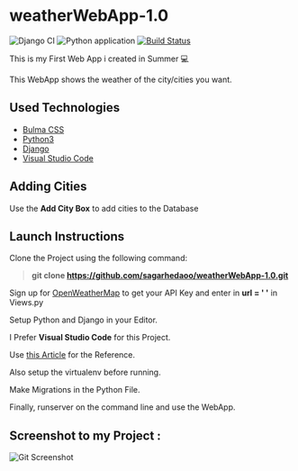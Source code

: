 # weatherWebApp-1.0
![Django CI](https://github.com/sagarhedaoo/weatherWebApp-1.0/workflows/Django%20CI/badge.svg)
![Python application](https://github.com/sagarhedaoo/weatherWebApp-1.0/workflows/Python%20application/badge.svg)
[![Build Status](https://travis-ci.org/sagarhedaoo/weatherWebApp-1.0.png?branch=master)](https://travis-ci.org/sagarhedaoo/weatherWebApp-1.0)


This is my First Web App i created in Summer 💻

This WebApp shows the weather of the city/cities you want.

## Used Technologies
- [Bulma CSS](https://bulma.io/)
- [Python3](www.python.org)
- [Django](https://www.djangoproject.com/)
- [Visual Studio Code](https://visualstudio.microsoft.com/)

## Adding Cities
Use the **Add City Box** to add cities to the Database

## Launch Instructions
Clone the Project using the following command: 
> **git clone https://github.com/sagarhedaoo/weatherWebApp-1.0.git**

Sign up for [OpenWeatherMap](https://openweathermap.org/api/) to get your API Key and enter in **url = ' '** in Views.py

Setup Python and Django in your Editor.

I Prefer **Visual Studio Code** for this Project.

Use [this Article](https://code.visualstudio.com/docs/python/tutorial-django) for the Reference.

Also setup the virtualenv before running.

Make Migrations in the Python File.

Finally, runserver on the command line and use the WebApp.

## **Screenshot to my Project :**  
![Git Screenshot](https://github.com/sagarhedaoo/weatherWebApp-1.0/blob/master/Capture.PNG)


